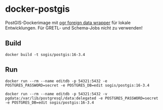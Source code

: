 # docker-postgis

PostGIS-Dockerimage mit [ogr foreign data wrapper](https://github.com/pramsey/pgsql-ogr-fdw) für lokale Entwicklungen. Für GRETL- und Schema-Jobs nicht zu verwenden!

## Build

```
docker build -t sogis/postgis:16-3.4
```

## Run

```
docker run --rm --name editdb -p 54321:5432 -e POSTGRES_PASSWORD=secret -e POSTGRES_DB=edit sogis/postgis:16-3.4
```

```
docker run --rm --name editdb -p 54321:5432 -v pgdata:/var/lib/postgresql/data:delegated -e POSTGRES_PASSWORD=secret -e POSTGRES_DB=edit sogis/postgis:16-3.4
```
